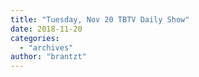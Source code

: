 ```yaml
---
title: "Tuesday, Nov 20 TBTV Daily Show"
date: 2018-11-20
categories: 
  - "archives"
author: "brantzt"
---
```



